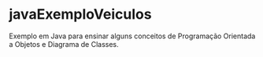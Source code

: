 # javaExemploVeiculos
Exemplo em Java para ensinar alguns conceitos de Programação Orientada a Objetos e Diagrama de Classes.
